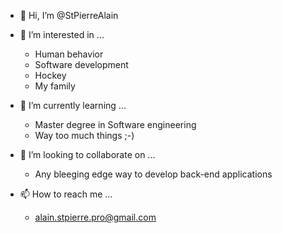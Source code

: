 - 👋 Hi, I’m @StPierreAlain
- 👀 I’m interested in ...
  * Human behavior
  * Software development
  * Hockey
  * My family

- 🌱 I’m currently learning ...
  * Master degree in Software engineering
  * Way too much things ;-)

- 💞️ I’m looking to collaborate on ...
  - Any bleeging edge way to develop back-end applications

- 📫 How to reach me ...
  * alain.stpierre.pro@gmail.com
  
<!---
StPierreAlain/StPierreAlain is a ✨ special ✨ repository because its `README.md` (this file) appears on your GitHub profile.
You can click the Preview link to take a look at your changes.
--->
